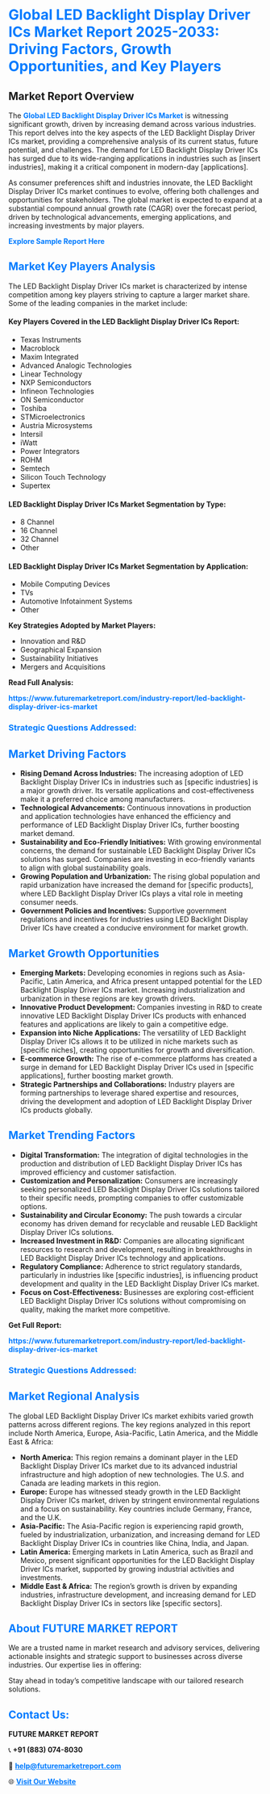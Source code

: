 <h1 style="color: #007BFF;">Global LED Backlight Display Driver ICs Market Report 2025-2033: Driving Factors, Growth Opportunities, and Key Players</h1>

<section id="overview">
<h2>Market Report Overview</h2>
<p>The <a href="https://www.futuremarketreport.com/industry-report/led-backlight-display-driver-ics-market" style="color: #007BFF; text-decoration: none;"><strong>Global LED Backlight Display Driver ICs Market</strong></a> is witnessing significant growth, driven by increasing demand across various industries. This report delves into the key aspects of the LED Backlight Display Driver ICs market, providing a comprehensive analysis of its current status, future potential, and challenges. The demand for LED Backlight Display Driver ICs has surged due to its wide-ranging applications in industries such as [insert industries], making it a critical component in modern-day [applications].</p>
<p>As consumer preferences shift and industries innovate, the LED Backlight Display Driver ICs market continues to evolve, offering both challenges and opportunities for stakeholders. The global market is expected to expand at a substantial compound annual growth rate (CAGR) over the forecast period, driven by technological advancements, emerging applications, and increasing investments by major players.</p>
</section>

<section id="overview">
<p><a href="https://www.futuremarketreport.com/request-sample/reportId=91582" style="color: #007BFF; text-decoration: none;"><strong>Explore Sample Report Here</strong></a></p>
</section>

<section id="key-players">
<h2 style="color: #007BFF;">Market Key Players Analysis</h2>
<p>The LED Backlight Display Driver ICs market is characterized by intense competition among key players striving to capture a larger market share. Some of the leading companies in the market include:</p>
<h4>Key Players Covered in the LED Backlight Display Driver ICs Report:</h4>
<ul><li>Texas Instruments</li><li>Macroblock</li><li>Maxim Integrated</li><li>Advanced Analogic Technologies</li><li>Linear Technology</li><li>NXP Semiconductors</li><li>Infineon Technologies</li><li>ON Semiconductor</li><li>Toshiba</li><li>STMicroelectronics</li><li>Austria Microsystems</li><li>Intersil</li><li>iWatt</li><li>Power Integrators</li><li>ROHM</li><li>Semtech</li><li>Silicon Touch Technology</li><li>Supertex</li></ul>
<h4>LED Backlight Display Driver ICs Market Segmentation by Type:</h4>
<ul><li>8 Channel</li><li>16 Channel</li><li>32 Channel</li><li>Other</li></ul>

<h4>LED Backlight Display Driver ICs Market Segmentation by Application:</h4>
<ul><li>Mobile Computing Devices</li><li>TVs</li><li>Automotive Infotainment Systems</li><li>Other</li></ul>
<p><strong>Key Strategies Adopted by Market Players:</strong></p>
<ul>
<li>Innovation and R&D</li>
<li>Geographical Expansion</li>
<li>Sustainability Initiatives</li>
<li>Mergers and Acquisitions</li>
</ul>
</section>

<section>
<p><strong>Read Full Analysis: </strong></p><a href="https://www.futuremarketreport.com/industry-report/led-backlight-display-driver-ics-market" style="color: #007BFF; text-decoration: none;"><strong>https://www.futuremarketreport.com/industry-report/led-backlight-display-driver-ics-market</strong></a>
<h3 style="color: #007BFF;">Strategic Questions Addressed:</h3>
</section>

<section id="driving-factors">
<h2 style="color: #007BFF;">Market Driving Factors</h2>
<ul>
<li><strong>Rising Demand Across Industries:</strong> The increasing adoption of LED Backlight Display Driver ICs in industries such as [specific industries] is a major growth driver. Its versatile applications and cost-effectiveness make it a preferred choice among manufacturers.</li>
<li><strong>Technological Advancements:</strong> Continuous innovations in production and application technologies have enhanced the efficiency and performance of LED Backlight Display Driver ICs, further boosting market demand.</li>
<li><strong>Sustainability and Eco-Friendly Initiatives:</strong> With growing environmental concerns, the demand for sustainable LED Backlight Display Driver ICs solutions has surged. Companies are investing in eco-friendly variants to align with global sustainability goals.</li>
<li><strong>Growing Population and Urbanization:</strong> The rising global population and rapid urbanization have increased the demand for [specific products], where LED Backlight Display Driver ICs plays a vital role in meeting consumer needs.</li>
<li><strong>Government Policies and Incentives:</strong> Supportive government regulations and incentives for industries using LED Backlight Display Driver ICs have created a conducive environment for market growth.</li>
</ul>
</section>

<section id="growth-opportunities">
<h2 style="color: #007BFF;">Market Growth Opportunities</h2>
<ul>
<li><strong>Emerging Markets:</strong> Developing economies in regions such as Asia-Pacific, Latin America, and Africa present untapped potential for the LED Backlight Display Driver ICs market. Increasing industrialization and urbanization in these regions are key growth drivers.</li>
<li><strong>Innovative Product Development:</strong> Companies investing in R&D to create innovative LED Backlight Display Driver ICs products with enhanced features and applications are likely to gain a competitive edge.</li>
<li><strong>Expansion into Niche Applications:</strong> The versatility of LED Backlight Display Driver ICs allows it to be utilized in niche markets such as [specific niches], creating opportunities for growth and diversification.</li>
<li><strong>E-commerce Growth:</strong> The rise of e-commerce platforms has created a surge in demand for LED Backlight Display Driver ICs used in [specific applications], further boosting market growth.</li>
<li><strong>Strategic Partnerships and Collaborations:</strong> Industry players are forming partnerships to leverage shared expertise and resources, driving the development and adoption of LED Backlight Display Driver ICs products globally.</li>
</ul>
</section>

<section id="trending-factors">
<h2 style="color: #007BFF;">Market Trending Factors</h2>
<ul>
<li><strong>Digital Transformation:</strong> The integration of digital technologies in the production and distribution of LED Backlight Display Driver ICs has improved efficiency and customer satisfaction.</li>
<li><strong>Customization and Personalization:</strong> Consumers are increasingly seeking personalized LED Backlight Display Driver ICs solutions tailored to their specific needs, prompting companies to offer customizable options.</li>
<li><strong>Sustainability and Circular Economy:</strong> The push towards a circular economy has driven demand for recyclable and reusable LED Backlight Display Driver ICs solutions.</li>
<li><strong>Increased Investment in R&D:</strong> Companies are allocating significant resources to research and development, resulting in breakthroughs in LED Backlight Display Driver ICs technology and applications.</li>
<li><strong>Regulatory Compliance:</strong> Adherence to strict regulatory standards, particularly in industries like [specific industries], is influencing product development and quality in the LED Backlight Display Driver ICs market.</li>
<li><strong>Focus on Cost-Effectiveness:</strong> Businesses are exploring cost-efficient LED Backlight Display Driver ICs solutions without compromising on quality, making the market more competitive.</li>
</ul>
</section>

<section>
<p><strong>Get Full Report: </strong></p><a href="https://www.futuremarketreport.com/industry-report/led-backlight-display-driver-ics-market" style="color: #007BFF; text-decoration: none;"><strong>https://www.futuremarketreport.com/industry-report/led-backlight-display-driver-ics-market</strong></a>
<h3 style="color: #007BFF;">Strategic Questions Addressed:</h3>
</section>


<section id="regional-analysis">
<h2 style="color: #007BFF;">Market Regional Analysis</h2>
<p>The global LED Backlight Display Driver ICs market exhibits varied growth patterns across different regions. The key regions analyzed in this report include North America, Europe, Asia-Pacific, Latin America, and the Middle East & Africa:</p>
<ul>
<li><strong>North America:</strong> This region remains a dominant player in the LED Backlight Display Driver ICs market due to its advanced industrial infrastructure and high adoption of new technologies. The U.S. and Canada are leading markets in this region.</li>
<li><strong>Europe:</strong> Europe has witnessed steady growth in the LED Backlight Display Driver ICs market, driven by stringent environmental regulations and a focus on sustainability. Key countries include Germany, France, and the U.K.</li>
<li><strong>Asia-Pacific:</strong> The Asia-Pacific region is experiencing rapid growth, fueled by industrialization, urbanization, and increasing demand for LED Backlight Display Driver ICs in countries like China, India, and Japan.</li>
<li><strong>Latin America:</strong> Emerging markets in Latin America, such as Brazil and Mexico, present significant opportunities for the LED Backlight Display Driver ICs market, supported by growing industrial activities and investments.</li>
<li><strong>Middle East & Africa:</strong> The region’s growth is driven by expanding industries, infrastructure development, and increasing demand for LED Backlight Display Driver ICs in sectors like [specific sectors].</li>
</ul>
</section>

<footer>
<h2 style="color: #007BFF;">About FUTURE MARKET REPORT</h2>
<p>We are a trusted name in market research and advisory services, delivering actionable insights and strategic support to businesses across diverse industries. Our expertise lies in offering:</p>

<p>Stay ahead in today’s competitive landscape with our tailored research solutions.</p>

<h2 style="color: #007BFF;">Contact Us:</h2>
<p><strong>FUTURE MARKET REPORT</strong></p>
<p>📞 <strong>+91 (883) 074-8030</strong></p>
<p>📧 <strong><a href="mailto:help@futuremarketreport.com" style="color: #007BFF;">help@futuremarketreport.com</a></strong></p>
<p>🌐 <strong><a href="https://www.futuremarketreport.com/" style="color: #007BFF;">Visit Our Website</a></strong></p>
</footer>